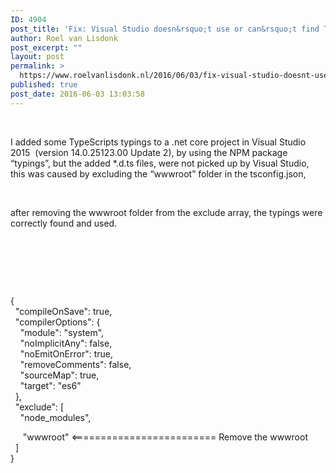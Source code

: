 ```yaml
---
ID: 4904
post_title: 'Fix: Visual Studio doesn&rsquo;t use or can&rsquo;t find TypeScript typings (*.d.ts) in a .net core project'
author: Roel van Lisdonk
post_excerpt: ""
layout: post
permalink: >
  https://www.roelvanlisdonk.nl/2016/06/03/fix-visual-studio-doesnt-use-or-cant-find-typescript-typings-d-ts-in-a-net-core-project/
published: true
post_date: 2016-06-03 13:03:58
---
```

<p>&#160;</p>  <p>I added some TypeScripts typings to a .net core project in Visual Studio 2015&#160; (version 14.0.25123.00 Update 2), by using the NPM package “typings”, but the added *.d.ts files, were not picked up by Visual Studio, this was caused by excluding the “wwwroot” folder in the tsconfig.json, </p>  <p>&#160;</p>  <p>after removing the wwwroot folder from the exclude array, the typings were correctly found and used.</p>  <p>&#160;</p>  <p>&#160;</p>  <p>&#160;</p>  <p>{   <br />&#160; &quot;compileOnSave&quot;: true,    <br />&#160; &quot;compilerOptions&quot;: {    <br />&#160;&#160;&#160; &quot;module&quot;: &quot;system&quot;,    <br />&#160;&#160;&#160; &quot;noImplicitAny&quot;: false,    <br />&#160;&#160;&#160; &quot;noEmitOnError&quot;: true,    <br />&#160;&#160;&#160; &quot;removeComments&quot;: false,    <br />&#160;&#160;&#160; &quot;sourceMap&quot;: true,    <br />&#160;&#160;&#160; &quot;target&quot;: &quot;es6&quot;    <br />&#160; },    <br />&#160; &quot;exclude&quot;: [    <br />&#160;&#160;&#160; &quot;node_modules&quot;,</p>  <p>&#160;&#160;&#160;&#160; &quot;wwwroot&quot; &lt;========================= Remove the wwwroot   <br />&#160; ]    <br />}</p>
